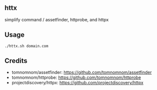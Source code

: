 ## httx
simplify command / assetfinder, httprobe, and httpx
## Usage
```
./httx.sh domain.com
```
## Credits
- tomnomnom/assetfinder: https://github.com/tomnomnom/assetfinder
- tomnomnom/httprobe: https://github.com/tomnomnom/httprobe
- projectdiscovery/httpx: https://github.com/projectdiscovery/httpx
